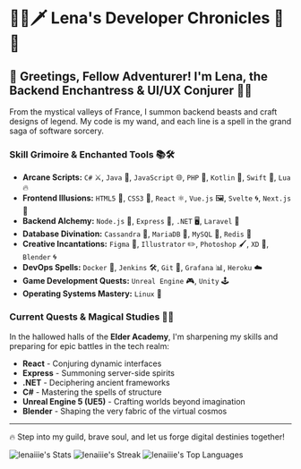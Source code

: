 # 🧙‍♂️🗡️ Lena's Developer Chronicles 🏰✨

## 🌟 Greetings, Fellow Adventurer! I'm Lena, the Backend Enchantress & UI/UX Conjurer 🎨🔮

From the mystical valleys of France, I summon backend beasts and craft designs of legend. My code is my wand, and each line is a spell in the grand saga of software sorcery.

### Skill Grimoire & Enchanted Tools 📚🛠️

- **Arcane Scripts:** `C#` ⚔️, `Java` 🏹, `JavaScript` 🌐, `PHP` 📜, `Kotlin` 🍃, `Swift` 🍎, `Lua` 🔥
- **Frontend Illusions:** `HTML5` 📄, `CSS3` 🎨, `React` ⚛️, `Vue.js` 🖼️, `Svelte` 🌀, `Next.js` 🚀
- **Backend Alchemy:** `Node.js` 🌳, `Express` 🚂, `.NET` 🖥️, `Laravel` 🏰
- **Database Divination:** `Cassandra` 🔮, `MariaDB` 🐬, `MySQL` 🐉, `Redis` 💨
- **Creative Incantations:** `Figma` 📐, `Illustrator` ✏️, `Photoshop` 🖌️, `XD` 🧩, `Blender` 🌀
- **DevOps Spells:** `Docker` 🐳, `Jenkins` 🛠️, `Git` 🌿, `Grafana` 📊, `Heroku` ☁️
- **Game Development Quests:** `Unreal Engine` 🎮, `Unity` 🕹️
- **Operating Systems Mastery:** `Linux` 🐧

### Current Quests & Magical Studies 📖✨

In the hallowed halls of the **Elder Academy**, I'm sharpening my skills and preparing for epic battles in the tech realm:
- **React** - Conjuring dynamic interfaces
- **Express** - Summoning server-side spirits
- **.NET** - Deciphering ancient frameworks
- **C#** - Mastering the spells of structure
- **Unreal Engine 5 (UE5)** - Crafting worlds beyond imagination
- **Blender** - Shaping the very fabric of the virtual cosmos

---

🔥 Step into my guild, brave soul, and let us forge digital destinies together!

![lenaiiie's Stats](https://github-readme-stats.vercel.app/api?username=lenaiiie&theme=jolly&show_icons=true&hide_border=true&count_private=true)
![lenaiiie's Streak](https://github-readme-streak-stats.herokuapp.com/?user=lenaiiie&theme=jolly&hide_border=true)
![lenaiiie's Top Languages](https://github-readme-stats.vercel.app/api/top-langs/?username=lenaiiie&theme=jolly&show_icons=true&hide_border=true&layout=compact)

